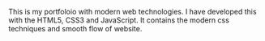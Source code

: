 This is my portfoloio with modern web technologies.
I have developed this with the HTML5, CSS3 and JavaScript.
It contains the modern css techniques and smooth flow of website.
